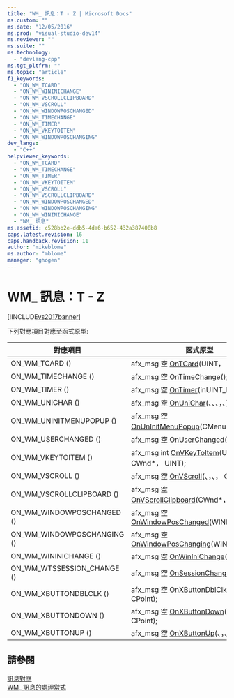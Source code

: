 ```yaml
---
title: "WM_ 訊息：T - Z | Microsoft Docs"
ms.custom: ""
ms.date: "12/05/2016"
ms.prod: "visual-studio-dev14"
ms.reviewer: ""
ms.suite: ""
ms.technology: 
  - "devlang-cpp"
ms.tgt_pltfrm: ""
ms.topic: "article"
f1_keywords: 
  - "ON_WM_TCARD"
  - "ON_WM_WININICHANGE"
  - "ON_WM_VSCROLLCLIPBOARD"
  - "ON_WM_VSCROLL"
  - "ON_WM_WINDOWPOSCHANGED"
  - "ON_WM_TIMECHANGE"
  - "ON_WM_TIMER"
  - "ON_WM_VKEYTOITEM"
  - "ON_WM_WINDOWPOSCHANGING"
dev_langs: 
  - "C++"
helpviewer_keywords: 
  - "ON_WM_TCARD"
  - "ON_WM_TIMECHANGE"
  - "ON_WM_TIMER"
  - "ON_WM_VKEYTOITEM"
  - "ON_WM_VSCROLL"
  - "ON_WM_VSCROLLCLIPBOARD"
  - "ON_WM_WINDOWPOSCHANGED"
  - "ON_WM_WINDOWPOSCHANGING"
  - "ON_WM_WININICHANGE"
  - "WM_ 訊息"
ms.assetid: c528bb2e-ddb5-4da6-b652-432a387408b8
caps.latest.revision: 16
caps.handback.revision: 11
author: "mikeblome"
ms.author: "mblome"
manager: "ghogen"
---
```

# WM_ 訊息：T - Z
[!INCLUDE[vs2017banner](../../assembler/inline/includes/vs2017banner.md)]

下列對應項目對應至函式原型:  
  
|對應項目|函式原型|  
|----------|----------|  
|ON\_WM\_TCARD \(\)|afx\_msg 空 [OnTCard](../Topic/CWnd::OnTCard.md)\(UINT， DWORD\);|  
|ON\_WM\_TIMECHANGE \(\)|afx\_msg 空 [OnTimeChange](../Topic/CWnd::OnTimeChange.md)\(\);|  
|ON\_WM\_TIMER \(\)|afx\_msg 空 [OnTimer](../Topic/CWnd::OnTimer.md)\(inUINT\_PTR\);|  
|ON\_WM\_UNICHAR \(\)|afx\_msg 空 [OnUniChar](../Topic/CWnd::OnUniChar.md)\(、、、，、\);|  
|ON\_WM\_UNINITMENUPOPUP \(\)|afx\_msg 空 [OnUnInitMenuPopup](../Topic/CWnd::OnUnInitMenuPopup.md)\(CMenu\*， UINT\);|  
|ON\_WM\_USERCHANGED \(\)|afx\_msg 空 [OnUserChanged](../Topic/CWnd::OnUserChanged.md)\(\);|  
|ON\_WM\_VKEYTOITEM \(\)|afx\_msg int [OnVKeyToItem](../Topic/CWnd::OnVKeyToItem.md)\(UINT， CWnd\*， UINT\);|  
|ON\_WM\_VSCROLL \(\)|afx\_msg 空 [OnVScroll](../Topic/CWnd::OnVScroll.md)\(、，、， CWnd\*\);|  
|ON\_WM\_VSCROLLCLIPBOARD \(\)|afx\_msg 空 [OnVScrollClipboard](../Topic/CWnd::OnVScrollClipboard.md)\(CWnd\*，、，、\);|  
|ON\_WM\_WINDOWPOSCHANGED \(\)|afx\_msg 空 [OnWindowPosChanged](../Topic/CWnd::OnWindowPosChanged.md)\(WINDOWPOS\*\);|  
|ON\_WM\_WINDOWPOSCHANGING \(\)|afx\_msg 空 [OnWindowPosChanging](../Topic/CWnd::OnWindowPosChanging.md)\(WINDOWPOS\*\);|  
|ON\_WM\_WININICHANGE \(\)|afx\_msg 空 [OnWinIniChange](../Topic/CWnd::OnWinIniChange.md)\(或\);|  
|ON\_WM\_WTSSESSION\_CHANGE \(\)|afx\_msg 空 [OnSessionChange](../Topic/CWnd::OnSessionChange.md)\(、，、\);|  
|ON\_WM\_XBUTTONDBLCLK \(\)|afx\_msg 空 [OnXButtonDblClk](../Topic/CWnd::OnXButtonDblClk.md)\(、，、， CPoint\);|  
|ON\_WM\_XBUTTONDOWN \(\)|afx\_msg 空 [OnXButtonDown](../Topic/CWnd::OnXButtonDown.md)\(、，、， CPoint\);|  
|ON\_WM\_XBUTTONUP \(\)|afx\_msg 空 [OnXButtonUp](../Topic/CWnd::OnXButtonUp.md)\(、，、， CPoint\);|  
  
## 請參閱  
 [訊息對應](../../mfc/reference/message-maps-mfc.md)   
 [WM\_ 訊息的處理常式](../../mfc/reference/handlers-for-wm-messages.md)